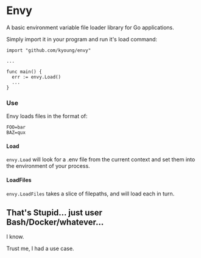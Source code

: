 # Envy

A basic environment variable file loader library for Go applications.

Simply import it in your program and run it's load command:

```
import "github.com/kyoung/envy"

...

func main() {
  err := envy.Load()
  ...
}

```


### Use
Envy loads files in the format of:

```
FOO=bar
BAZ=qux
```

#### Load
`envy.Load` will look for a .env file from the current context and set them into
the environment of your process.

#### LoadFiles
`envy.LoadFiles` takes a slice of filepaths, and will load each in turn.


## That's Stupid... just user Bash/Docker/whatever...

I know.

Trust me, I had a use case.
